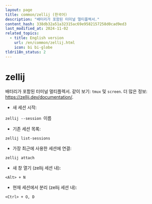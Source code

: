 ```yaml
---
layout: page
title: common/zellij (한국어)
description: "배터리가 포함된 터미널 멀티플렉서."
content_hash: 338db32a51a32315ac69e9582157258d0cad9ed3
last_modified_at: 2024-11-02
related_topics:
  - title: English version
    url: /en/common/zellij.html
    icon: bi bi-globe
tldri18n_status: 2
---
```

# zellij

배터리가 포함된 터미널 멀티플렉서.
같이 보기: `tmux` 및 `screen`.
더 많은 정보: <https://zellij.dev/documentation/>.

- 새 세션 시작:

`zellij --session `<span class="tldr-var badge badge-pill bg-dark-lm bg-white-dm text-white-lm text-dark-dm font-weight-bold">이름</span>

- 기존 세션 목록:

`zellij list-sessions`

- 가장 최근에 사용한 세션에 연결:

`zellij attach`

- 새 창 열기 (zellij 세션 내):

`<Alt> + N`

- 현재 세션에서 분리 (zellij 세션 내):

`<Ctrl> + O, D`
